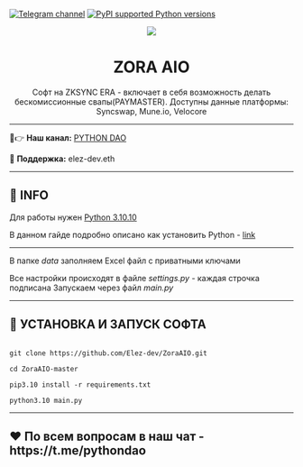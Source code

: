 [![Telegram channel](https://img.shields.io/endpoint?url=https://runkit.io/damiankrawczyk/telegram-badge/branches/master?url=https://t.me/developercode1)](https://t.me/developercode1)
[![PyPI supported Python versions](https://img.shields.io/badge/Python%203.10.10-8A2BE2)](https://www.python.org/downloads/release/python-31010/)

<div align="center">
  <img src="https://miro.medium.com/v2/resize:fit:1400/format:webp/1*WehIRwTjZydXnttPasC0iQ.jpeg"  />
  <h1>ZORA AIO</h1>
  <p>Софт на ZKSYNC ERA - включает в себя возможность делать бескомиссионные свапы(PAYMASTER). Доступны данные платформы: Syncswap, Mune.io, Velocore</p>
</div>

---

🤠👉 <b>Наш канал:</b> [PYTHON DAO](https://t.me/developercode1)

🤗 <b>Поддержка:</b> elez-dev.eth

---
<h2>🙊 INFO</h2>

Для работы нужен [Python 3.10.10](https://www.python.org/downloads/release/python-31010/)

В данном гайде подробно описано как установить Python - [link](https://mirror.xyz/wiedzmin.eth/Z06W81VrxO9KI88vkcxeW0Lc8f2nBo5Wdyqce0HTNm8)

---
В папке _data_ заполняем Excel файл с приватными ключами

Все настройки происходят в файле _settings.py_ - каждая строчка подписана
Запускаем через файл _main.py_

---
<h2>🚀 УСТАНОВКА И ЗАПУСК СОФТА</h2>

```

git clone https://github.com/Elez-dev/ZoraAIO.git

cd ZoraAIO-master

pip3.10 install -r requirements.txt

python3.10 main.py

```

---
<h2>❤️ По всем вопросам в наш чат - https://t.me/pythondao</h2>

